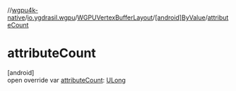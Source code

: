 //[wgpu4k-native](../../../../index.md)/[io.ygdrasil.wgpu](../../index.md)/[WGPUVertexBufferLayout](../index.md)/[[android]ByValue](index.md)/[attributeCount](attribute-count.md)

# attributeCount

[android]\
open override var [attributeCount](attribute-count.md): [ULong](https://kotlinlang.org/api/core/kotlin-stdlib/kotlin/-u-long/index.html)